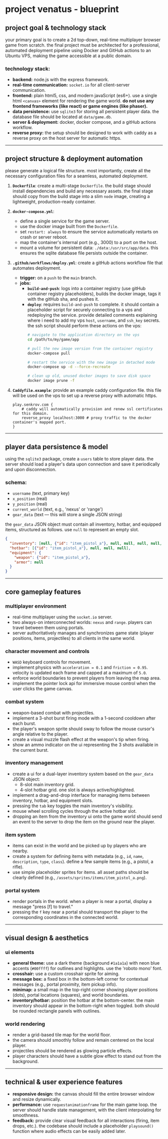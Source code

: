 # project venatus - blueprint

## project goal & technology stack

your primary goal is to create a 2d top-down, real-time multiplayer browser game from scratch. the final project must be architected for a professional, automated deployment pipeline using Docker and GitHub actions to an Ubuntu VPS, making the game accessible at a public domain.

### technology stack:

  * **backend:** node.js with the express framework.
  * **real-time communication:** `socket.io` for all client-server communication.
  * **frontend:** plain html5, css, and modern javaScript (es6+). use a single html `<canvas>` element for rendering the game world. **do not use any frontend frameworks (like react) or game engines (like phaser).**
  * **data persistence:** use `sqlite3` for storing all persistent player data. the database file should be located at `data/game.db`.
  * **server & deployment:** docker, docker compose, and a gitHub actions workflow.
  * **reverse proxy:** the setup should be designed to work with caddy as a reverse proxy on the host server for automatic https.

-----

## project structure & deployment automation

please generate a logical file structure. most importantly, create all the necessary configuration files for a seamless, automated deployment.

1.  **`Dockerfile`**: create a multi-stage `Dockerfile`. the build stage should install dependencies and build any necessary assets. the final stage should copy from the build stage into a slim `node` image, creating a lightweight, production-ready container.

2.  **`docker-compose.yml`**:

      * define a single service for the game server.
      * use the docker image built from the `Dockerfile`.
      * set `restart: always` to ensure the service automatically restarts on crash or server reboot.
      * map the container's internal port (e.g., 3000) to a port on the host.
      * mount a volume for persistent data: `./data:/usr/src/app/data`. this ensures the sqlite database file persists outside the container.

3.  **`.github/workflows/deploy.yml`**: create a gitHub actions workflow file that automates deployment.

      * **trigger:** on a `push` to the `main` branch.
      * **jobs:**
          * **`build-and-push`**: logs into a container registry (use gitHub container registry placeholders), builds the docker image, tags it with the gitHub sha, and pushes it.
          * **`deploy`**: requires `build-and-push` to complete. it should contain a placeholder script for securely connecting to a vps and redeploying the service. provide detailed comments explaining where i need to add my vps `host`, `username`, and `ssh_key` secrets. the ssh script should perform these actions on the vps:
            ```bash
            # navigate to the application directory on the vps
            cd /path/to/my/game/app

            # pull the new image version from the container registry
            docker-compose pull

            # restart the service with the new image in detached mode
            docker-compose up -d --force-recreate

            # clean up old, unused docker images to save disk space
            docker image prune -f
            ```

4.  **`Caddyfile.example`**: provide an example caddy configuration file. this file will be used on the vps to set up a reverse proxy with automatic https.

    ```
    play.senkrov.com {
        # caddy will automatically provision and renew ssl certificates for this domain.
        reverse_proxy localhost:3000 # proxy traffic to the docker container's mapped port.
    }
    ```

-----

## player data persistence & model

using the `sqlite3` package, create a `users` table to store player data. the server should load a player's data upon connection and save it periodically and upon disconnection.

### schema:

  * `username` (text, primary key)
  * `x_position` (real)
  * `y_position` (real)
  * `current_world` (text, e.g., 'nexus' or 'range')
  * `gear_data` (text — this will store a single JSON string)

the `gear_data` JSON object must contain all inventory, hotbar, and equipped items, structured as follows. use `null` to represent an empty slot.

```json
{
  "inventory": [null, {"id": "item_pistol_a"}, null, null, null, null, null, null],
  "hotbar": [{"id": "item_pistol_a"}, null, null, null],
  "equipment": {
    "weapon": {"id": "item_pistol_a"},
    "armor": null
  }
}
```

-----

## core gameplay features

### multiplayer environment

  * real-time multiplayer using the `socket.io` server.
  * two always-on interconnected worlds: `nexus` and `range`. players can travel between them using portals.
  * server authoritatively manages and synchronizes game state (player positions, items, projectiles) to all clients in the same world.

### character movement and controls

  * `WASD` keyboard controls for movement.
  * implement physics with `acceleration = 0.1` and `friction = 0.95`. velocity is updated each frame and capped at a maximum of `5.0`.
  * enforce world boundaries to prevent players from leaving the map area.
  * implement the pointer lock api for immersive mouse control when the user clicks the game canvas.

### combat system

  * weapon-based combat with projectiles.
  * implement a 3-shot burst firing mode with a 1-second cooldown after each burst.
  * the player's weapon sprite should sway to follow the mouse cursor's angle relative to the player.
  * create a visual muzzle flash effect at the weapon's tip when firing.
  * show an ammo indicator on the ui representing the 3 shots available in the current burst.

### inventory management

  * create a ui for a dual-layer inventory system based on the `gear_data` JSON object:
      * 8-slot main inventory grid.
      * 4-slot hotbar grid. one slot is always active/highlighted.
  * implement a drag-and-drop interface for managing items between inventory, hotbar, and equipment slots.
  * pressing the `tab` key toggles the main inventory's visibility.
  * mouse wheel scrolling cycles through the active hotbar slot.
  * dropping an item from the inventory ui onto the game world should send an event to the server to drop the item on the ground near the player.

### item system

  * items can exist in the world and be picked up by players who are nearby.
  * create a system for defining items with metadata (e.g., `id`, `name`, `description`, `type`, `class`). define a few sample items (e.g., a pistol, a rifle).
  * use simple placeholder sprites for items. all asset paths should be clearly defined (e.g., `/assets/sprites/items/item_pistol_a.png`).

### portal system

  * render portals in the world. when a player is near a portal, display a message "press [f] to travel."
  * pressing the `f` key near a portal should transport the player to the corresponding coordinates in the connected world.

-----

## visual design & aesthetics

### ui elements

  * **general theme:** use a dark theme (background `#1a1a1a`) with neon blue accents (`#00ffff`) for outlines and highlights. use the 'roboto mono' font.
  * **crosshair:** use a custom crosshair sprite for aiming.
  * **message box:** a fixed box in the bottom-left corner for contextual messages (e.g., portal proximity, item pickup info).
  * **minimap:** a small map in the top-right corner showing player positions (dots), portal locations (squares), and world boundaries.
  * **inventory/hotbar:** position the hotbar at the bottom-center. the main inventory should appear in the bottom-right when toggled. both should be rounded rectangle panels with outlines.

### world rendering

  * render a grid-based tile map for the world floor.
  * the camera should smoothly follow and remain centered on the local player.
  * projectiles should be rendered as glowing particle effects.
  * player characters should have a subtle glow effect to stand out from the background.

-----

## technical & user experience features

  * **responsive design:** the canvas should fill the entire browser window and resize dynamically.
  * **performance:** use `requestanimationframe` for the main game loop. the server should handle state management, with the client interpolating for smoothness.
  * **feedback:** provide clear visual feedback for all interactions (firing, item drops, etc.). the codebase should include a placeholder `playsound()` function where audio effects can be easily added later.
